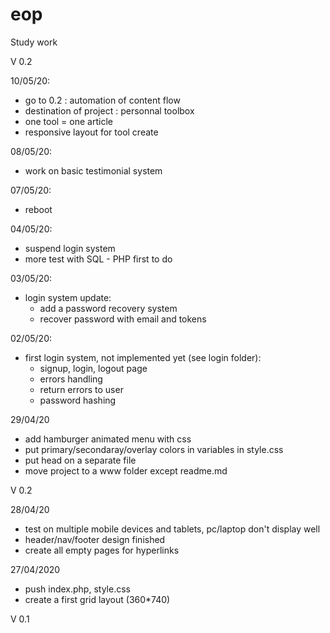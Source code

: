 # eop
Study work

V 0.2 

10/05/20: 
- go to 0.2 : automation of content flow
- destination of project : personnal toolbox
- one tool = one article
- responsive layout for tool create

08/05/20:
- work on basic testimonial system

07/05/20:
- reboot

04/05/20:
- suspend login system 
- more test with SQL - PHP first to do

03/05/20: 
- login system update:
  - add a password recovery system
  - recover password with email and tokens

02/05/20:
- first login system, not implemented yet (see login folder):
  - signup, login, logout page
  - errors handling
  - return errors to user
  - password hashing

29/04/20
- add hamburger animated menu with css
- put primary/secondaray/overlay colors in variables in style.css 
- put head on a separate file 
- move project to a www folder except readme.md

V 0.2

28/04/20 
- test on multiple mobile devices and tablets, pc/laptop don't display well
- header/nav/footer design finished
- create all empty pages for hyperlinks

27/04/2020
- push index.php, style.css  
- create a first grid layout (360*740)

V 0.1



